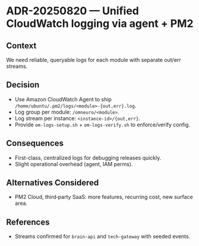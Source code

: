 # ADR-20250820 — Unified CloudWatch logging via agent + PM2

## Context
We need reliable, queryable logs for each module with separate out/err streams.

## Decision
- Use Amazon CloudWatch Agent to ship `/home/ubuntu/.pm2/logs/<module>-{out,err}.log`.
- Log group per module: `/omneuro/<module>`.
- Log stream per instance: `<instance-id>/{out,err}`.
- Provide `om-logs-setup.sh` + `om-logs-verify.sh` to enforce/verify config.

## Consequences
- First-class, centralized logs for debugging releases quickly.
- Slight operational overhead (agent, IAM perms).

## Alternatives Considered
- PM2 Cloud, third‑party SaaS: more features, recurring cost, new surface area.

## References
- Streams confirmed for `brain-api` and `tech-gateway` with seeded events.